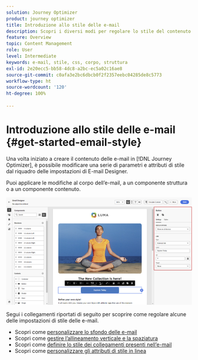 ```yaml
---
solution: Journey Optimizer
product: journey optimizer
title: Introduzione allo stile delle e-mail
description: Scopri i diversi modi per regolare lo stile del contenuto delle e-mail
feature: Overview
topic: Content Management
role: User
level: Intermediate
keywords: e-mail, stile, css, corpo, struttura
exl-id: 2e20ecc5-bb58-4dc8-a2bc-ec5a02c16ae8
source-git-commit: c0afa3e2bc6dbcb0f2f2357eebc04285de8c5773
workflow-type: ht
source-wordcount: '120'
ht-degree: 100%

---
```


# Introduzione allo stile delle e-mail {#get-started-email-style}

Una volta iniziato a creare il contenuto delle e-mail in [!DNL Journey Optimizer], è possibile modificare una serie di parametri e attributi di stile dal riquadro delle impostazioni di E-mail Designer.

Puoi applicare le modifiche al corpo dell’e-mail, a un componente struttura o a un componente contenuto.

![](assets/email_designer_content_components_settings.png)

Segui i collegamenti riportati di seguito per scoprire come regolare alcune delle impostazioni di stile delle e-mail.

* Scopri come [personalizzare lo sfondo delle e-mail](backgrounds.md)
* Scopri come [gestire l’allineamento verticale e la spaziatura](alignment-and-padding.md)
* Scopri come [definire lo stile dei collegamenti presenti nell’e-mail](styling-links.md)
* Scopri come [personalizzare gli attributi di stile in linea](inline-styling.md)
